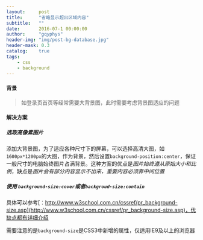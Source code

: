 ```yaml
---
layout:     post
title:      "省略显示超出区域内容"
subtitle:   ""
date:       2016-07-1 00:00:00
author:     "gqyphys"
header-img: "img/post-bg-database.jpg"
header-mask: 0.3
catalog:    true
tags:
    - css
    - background
---
```


#### 背景
> 如登录页首页等经常需要大背景图，此时需要考虑背景图适应的问题

#### 解决方案
##### 选取高像素图片
添加大背景图，为了适应各种尺寸下的屏幕，可以选择高清大图，如`1600px*1200px`的大图，作为背景，然后设置`background-position:center`，保证一般尺寸的电脑始终图片占满背景。这种方案的优点是*图片始终遵从原始大小和比例*，缺点是*图片会有部分内容显示不出来，重要内容必须靠中间位置*
##### 使用 `background-size:cover`或者`backgroud-size:contain`
具体可以参考[：http://www.w3school.com.cn/cssref/pr_background-size.asp](http://www.w3school.com.cn/cssref/pr_background-size.asp)，优缺点都有详细介绍

需要注意的是`background-size`是CSS3中新增的属性，仅适用IE9及以上的浏览器
